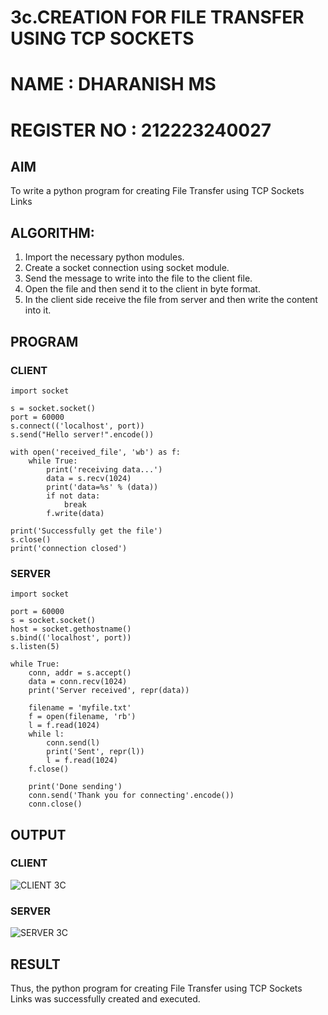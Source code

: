 # 3c.CREATION FOR FILE TRANSFER USING TCP SOCKETS
# NAME : DHARANISH MS
# REGISTER NO : 212223240027

## AIM
To write a python program for creating File Transfer using TCP Sockets Links
## ALGORITHM:
1. Import the necessary python modules.
2. Create a socket connection using socket module.
3. Send the message to write into the file to the client file.
4. Open the file and then send it to the client in byte format.
5. In the client side receive the file from server and then write the content into it.
## PROGRAM
### CLIENT
```
import socket

s = socket.socket()
port = 60000
s.connect(('localhost', port))
s.send("Hello server!".encode())

with open('received_file', 'wb') as f:
    while True:
        print('receiving data...')
        data = s.recv(1024)
        print('data=%s' % (data))
        if not data:
            break
        f.write(data)

print('Successfully get the file')
s.close()
print('connection closed')
```
### SERVER
```
import socket

port = 60000
s = socket.socket()
host = socket.gethostname()
s.bind(('localhost', port))
s.listen(5)

while True:
    conn, addr = s.accept()
    data = conn.recv(1024)
    print('Server received', repr(data))

    filename = 'myfile.txt'
    f = open(filename, 'rb')
    l = f.read(1024)
    while l:
        conn.send(l)
        print('Sent', repr(l))
        l = f.read(1024)
    f.close()

    print('Done sending')
    conn.send('Thank you for connecting'.encode())
    conn.close()

```
## OUTPUT
### CLIENT
![CLIENT 3C](https://github.com/MSDharanish-23011819/3c.FILE_TRANSFER_USING_TCP_SOCKETS/assets/147139454/00f653fa-13db-4e5e-a75f-98fd427df269)

### SERVER
![SERVER 3C](https://github.com/MSDharanish-23011819/3c.FILE_TRANSFER_USING_TCP_SOCKETS/assets/147139454/cac9787f-2c19-4a19-afc5-449dc73ae375)

## RESULT
Thus, the python program for creating File Transfer using TCP Sockets Links was 
successfully created and executed.
